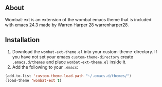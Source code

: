 ## About
Wombat-ext is an extension of the wombat emacs theme that is included with emacs 24.3 made by Warren Harper 28 warrenharper28.


## Installation
1. Download the `wombat-ext-theme.el` into your custom-theme-directory.
If you have not set your emacs `custom-theme-directory` create `.emacs.d/themes`
and place `wombat-ext-theme.el` inside it.
2. Add the following to your `.emacs`:
```lisp
(add-to-list 'custom-theme-load-path "~/.emacs.d/themes/")
(load-theme 'wombat-ext t)
```

